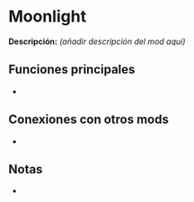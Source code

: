 # Moonlight

**Descripción:** *(añadir descripción del mod aquí)*

## Funciones principales
- 

## Conexiones con otros mods
- 

## Notas
- 
